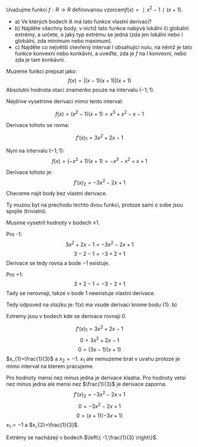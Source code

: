 
Uvažujme funkci $f:R→R$ definovanou vzorcem$f(x)=∣x^2−1∣(x+1)$.

- a) Ve kterých bodech $\mathbb{R}$ má tato funkce vlastní derivaci?
- b) Najděte všechny body, v nichž tato funkce nabývá lokální či globální extrémy, a určete, o jaký typ extrému se jedná (zda jen lokální nebo i globální, zda minimum nebo maximum).
- c) Najděte co největší otevřený interval  $I$ obsahující nulu, na němž je tato funkce konvexní nebo konkávní, a uveďte, zda je $f$ na $I$ konvexní, nebo zda je tam konkávní.


Muzeme funkci prepsat jako:
$$
f(x)= \left| (x - 1)(x+1) \right|(x+1)
$$
Absolutni hodnota otaci znamenko pouze na intervalu $(-1;1)$.

Nejdrive vysetrime derivaci mimo tento interval:

$$
f(x) = (x^2-1)(x+1)= x^3 +x^2 -x -1 
$$


Derivace tohoto se rovna:

$$
f'(x)_{1}=3x^2 +2x -1
$$

Nyni na intervalu $(-1;1)$:
$$
f(x) = (-x^2+1)(x+1) = -x^3 -x^2 +x +1
$$

Derivace tohoto je:
$$
f'(x)_{2}= -3x^2-2x+1
$$
Checeme najit body bez vlastni derivace.

Ty muzou byt na prechodu techto dvou funkci, protoze sami o sobe jsou spojite (trivialni).

Musime vysetrit hodnoty v bodech $\pm 1$.

Pro -1:
$$
3x^2+2x-1 = -3x^2 -2x +1
$$
$$
3 - 2 - 1 = -3 +2 + 1
$$
Derivace se tedy rovna a bode $-1$ existuje.

Pro +1:
$$
3+2-1=-3-2+1
$$
Tady se nerovnaji, takze v bode 1 neexistuje vlastni derivace.

Tedy odpoved na otazku je:
	f(x) ma vsude derivaci krome bodu $\{ 1 \}$.
b)

Extremy jsou v bodech kde se derivace rovnaji 0.



$$
f'(x)_{1}=3x^2 +2x -1
$$
$$
0 = 3x^2 +2x -1  
$$
$$
0 = (3x-1)(x+1)
$$
$x_{1}=\frac{1}{3}$ a $x_{2}=-1$.
$x_{1}$ ale nemuzeme brat v uvahu protoze je mimo interval na kterem pracujeme.

Pro hodnoty mensi nez minus jedna je derivace kladna. Pro hodnoty vetsi nez minus jedna ale mensi nez $\frac{1}{3}$ je derivace zaporna.
$$
f'(x)_{2}= -3x^2-2x+1
$$
$$
0 = -3x^2-2x+1
$$
$$
0=(x+1)(-3x+1)
$$
$x_{1}=-1$ a $x_{2}=\frac{1}{3}$. 

Extrémy se nacházejí v bodech $\left\{  -1,\frac{1}{3}  \right\}$.


